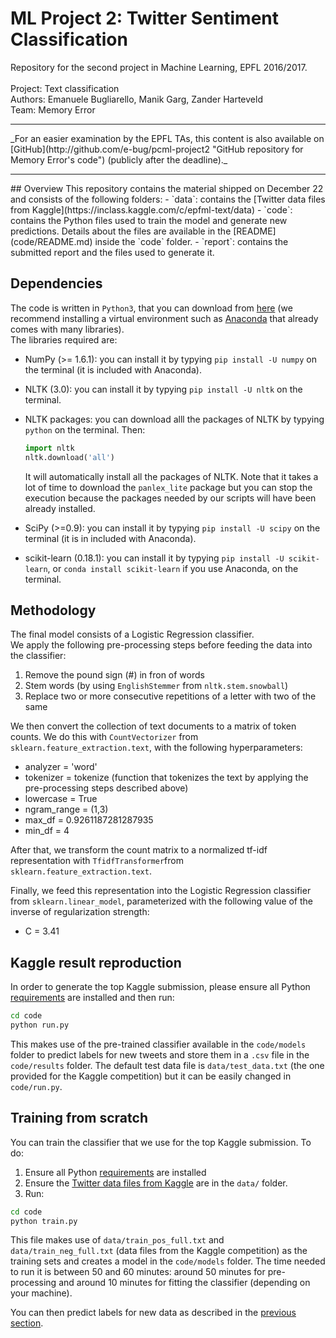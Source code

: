 # ML Project 2: Twitter Sentiment Classification
Repository for the second project in Machine Learning, EPFL 2016/2017. <br><br>
Project: Text classification<br>
Authors: Emanuele Bugliarello, Manik Garg, Zander Harteveld<br>
Team: Memory Error <br>
<hr>
_For an easier examination by the EPFL TAs, this content is also available on [GitHub](http://github.com/e-bug/pcml-project2 "GitHub repository for Memory Error's code") (publicly after the deadline)._<br>
<hr>
## Overview
This repository contains the material shipped on December 22 and consists of the following folders:
- `data`: contains the [Twitter data files from Kaggle](https://inclass.kaggle.com/c/epfml-text/data)
- `code`: contains the Python files used to train the model and generate new predictions. Details about the files are available in the [README](code/README.md) inside the `code` folder.
- `report`: contains the submitted report and the files used to generate it.

## Dependencies
The code is written in `Python3`, that you can download from [here](https://www.python.org/downloads/release/python-352/) (we recommend installing a virtual environment such as [Anaconda](https://www.continuum.io/downloads) that already comes with many libraries).<br>
The libraries required are:
- NumPy (>= 1.6.1): you can install it by typying `pip install -U numpy` on the terminal (it is included with Anaconda).
- NLTK (3.0): you can install it by typying `pip install -U nltk` on the terminal.
- NLTK packages: you can download alll the packages of NLTK by typying `python` on the terminal. Then:
  ```python
  import nltk
  nltk.download('all')
  ```
  It will automatically install all the packages of NLTK. Note that it takes a lot of time to download the `panlex_lite` package but you can stop the execution because the packages needed by our scripts will have been already installed.

- SciPy (>=0.9): you can install it by typying `pip install -U scipy` on the terminal (it is in included with Anaconda).
- scikit-learn (0.18.1): you can install it by typying `pip install -U scikit-learn`, or `conda install scikit-learn` if you use Anaconda, on the terminal.

## Methodology
The final model consists of a Logistic Regression classifier. <br>
We apply the following pre-processing steps before feeding the data into the classifier:
  1. Remove the pound sign (#) in fron of words
  2. Stem words (by using `EnglishStemmer` from `nltk.stem.snowball`)
  3. Replace two or more consecutive repetitions of a letter with two of the same
  
We then convert the collection of text documents to a matrix of token counts. We do this with `CountVectorizer` from `sklearn.feature_extraction.text`, with the following hyperparameters:
 - analyzer = 'word'
 - tokenizer = tokenize (function that tokenizes the text by applying the pre-processing steps described above)
 - lowercase = True
 - ngram_range = (1,3)
 - max_df = 0.9261187281287935 
 - min_df = 4 
 
After that, we transform the count matrix to a normalized tf-idf representation with `TfidfTransformer`from `sklearn.feature_extraction.text`.
 
Finally, we feed this representation into the Logistic Regression classifier from `sklearn.linear_model`, parameterized with the following value of the inverse of regularization strength:
- C = 3.41

## Kaggle result reproduction
In order to generate the top Kaggle submission, please ensure all Python [requirements](#dependencies) are installed and then run:
```sh
cd code
python run.py
```
This makes use of the pre-trained classifier available in the `code/models` folder to predict labels for new tweets and store them in a `.csv` file in the `code/results` folder. The default test data file is `data/test_data.txt` (the one provided for the Kaggle competition) but it can be easily changed in `code/run.py`.

## Training from scratch
You can train the classifier that we use for the top Kaggle submission. To do:
  1. Ensure all Python [requirements](#dependencies) are installed
  2. Ensure the [Twitter data files from Kaggle](https://inclass.kaggle.com/c/epfml-text/data) are in the `data/` folder.
  3. Run:
  ```sh
  cd code
  python train.py
  ```
  
  This file makes use of `data/train_pos_full.txt` and `data/train_neg_full.txt` (data files from the Kaggle competition) as the training sets and creates a model in the `code/models` folder.
  The time needed to run it is between 50 and 60 minutes: around 50 minutes for pre-processing and around 10 minutes for fitting the classifier (depending on your machine).
 
You can then predict labels for new data as described in the [previous section](#kaggle-result-reproduction).
